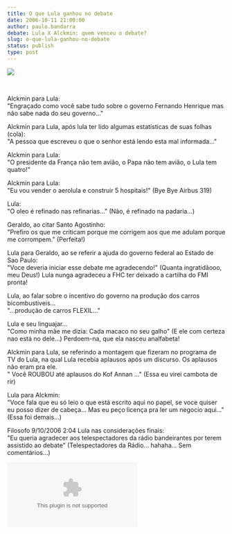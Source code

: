 ```yaml
---
title: O que Lula ganhou no debate
date: 2006-10-11 21:00:00
author: paulo.bandarra
debate: Lula X Alckmin: quem venceu o debate?
slug: o-que-lula-ganhou-no-debate
status: publish 
type: post
---
```


![](http://www.clarin.com/diario/2006/05/03/um/lula.jpg)


 


Alckmin para Lula:  
"Engraçado como você sabe tudo sobre o governo Fernando Henrique mas não sabe nada do seu governo..."


Alckmin para Lula, após lula ter lido algumas estatísticas de suas folhas (cola):  
"A pessoa que escreveu o que o senhor está lendo esta mal informada..."


Alckmin para Lula:  
"O presidente da França não tem avião, o Papa não tem avião, o Lula tem quatro!"


Alckmin para Lula:  
"Eu vou vender o aerolula e construir 5 hospitais!" (Bye Bye Airbus 319)


Lula:  
"O oleo é refinado nas refinarias..." (Não, é refinado na padaria...)


Geraldo, ao citar Santo Agostinho:  
"Prefiro os que me criticam porque me corrigem aos que me adulam porque me corrompem." (Perfeita!)


Lula para Geraldo, ao se referir a ajuda do governo federal ao Estado de Sao Paulo:  
"Voce deveria iniciar esse debate me agradecendo!" (Quanta ingratidãooo, meu Deus!) Lula nunga agradeceu a FHC ter deixado a cartilha do FMI pronta!


Lula, ao falar sobre o incentivo do governo na produção dos carros bicombustiveis...  
"...produção de carros FLEXIL..."


Lula e seu linguajar...  
"Como minha mãe me dizia: Cada macaco no seu galho" (E ele com certeza nao está no dele...) Perdoem-na, que ela nasceu analfabeta!


Alckmin para Lula, se referindo a montagem que fizeram no programa de TV do Lula, na qual Lula recebia aplausos após um discurso. Os aplausos não eram pra ele.  
" Você ROUBOU até aplausos do Kof Annan ..." (Essa eu virei cambota de rir)


Lula para Alckmin:  
"Voce fala que eu só leio o que está escrito aqui no papel, se voce quiser eu posso dizer de cabeça... Mas eu peço licença pra ler um negocio aqui..." (Essa foi demais...)


Filosofo 9/10/2006 2:04 Lula nas considerações finais:  
"Eu queria agradecer aos telespectadores da rádio bandeirantes por terem assistido ao debate" (Telespectadores da Rádio... hahaha... Sem comentários...)   



![](http://email.terra.com.br/cgi-bin/webmail.exe?ID=I0a_PjsyaPCTF2ir9QgbtG0wzF_Wka6rBQaofnC&Act_View=1&R_Folder=aW5ib3g=&msgID=1160578925.559961.21713,133694.arrino.hst.terra.com.br&Body=2.3)


